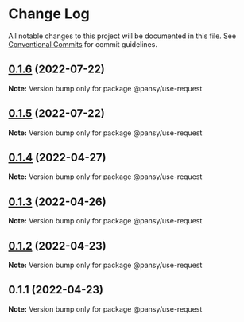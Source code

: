 # Change Log

All notable changes to this project will be documented in this file.
See [Conventional Commits](https://conventionalcommits.org) for commit guidelines.

## [0.1.6](https://github.com/pansyjs/react-hooks/compare/@pansy/use-request@0.1.5...@pansy/use-request@0.1.6) (2022-07-22)

**Note:** Version bump only for package @pansy/use-request





## [0.1.5](https://github.com/pansyjs/react-hooks/compare/@pansy/use-request@0.1.4...@pansy/use-request@0.1.5) (2022-07-22)

**Note:** Version bump only for package @pansy/use-request





## [0.1.4](https://github.com/pansyjs/react-hooks/compare/@pansy/use-request@0.1.3...@pansy/use-request@0.1.4) (2022-04-27)

**Note:** Version bump only for package @pansy/use-request





## [0.1.3](https://github.com/pansyjs/react-hooks/compare/@pansy/use-request@0.1.2...@pansy/use-request@0.1.3) (2022-04-26)

**Note:** Version bump only for package @pansy/use-request





## [0.1.2](https://github.com/pansyjs/react-hooks/compare/@pansy/use-request@0.1.1...@pansy/use-request@0.1.2) (2022-04-23)

**Note:** Version bump only for package @pansy/use-request





## 0.1.1 (2022-04-23)

**Note:** Version bump only for package @pansy/use-request
